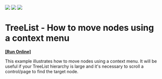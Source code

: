 <!-- default badges list -->
![](https://img.shields.io/endpoint?url=https://codecentral.devexpress.com/api/v1/VersionRange/128554140/14.1.10%2B)
[![](https://img.shields.io/badge/Open_in_DevExpress_Support_Center-FF7200?style=flat-square&logo=DevExpress&logoColor=white)](https://supportcenter.devexpress.com/ticket/details/T226955)
[![](https://img.shields.io/badge/📖_How_to_use_DevExpress_Examples-e9f6fc?style=flat-square)](https://docs.devexpress.com/GeneralInformation/403183)
<!-- default badges end -->
# TreeList - How to move nodes using a context menu
<!-- run online -->
**[[Run Online]](https://codecentral.devexpress.com/t226955/)**
<!-- run online end -->


This example illustrates how to move nodes using a context menu. It will be useful if your TreeList hierarchy is large and it's necessary to scroll a control/page to find the target node.

<br/>


